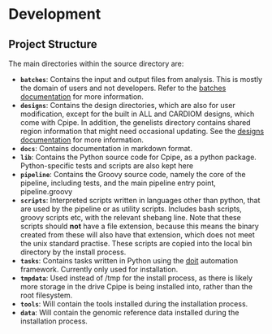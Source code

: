 # Development
## Project Structure
The main directories within the source directory are:

* **`batches`**: Contains the input and output files from analysis. This is mostly the domain of users and not developers. Refer to the [batches documentation](batches.md) for more information.
* **`designs`**: Contains the design directories, which are also for user modification, except for the built in ALL and CARDIOM designs, which come with Cpipe. In addition, the genelists directory contains shared region information that might need occasional updating. See the [designs documentation](designs.md) for more information.
* **`docs`**: Contains documentation in markdown format.
* **`lib`**: Contains the Python source code for Cpipe, as a python package. Python-specific tests and scripts are also kept here
* **`pipeline`**: Contains the Groovy source code, namely the core of the pipeline, including tests, and the main pipeline entry point, pipeline.groovy
* **`scripts`**: Interpreted scripts written in languages other than python, that are used by the pipeline or as utility scripts. Includes bash scripts, groovy scripts etc, with the relevant shebang line. Note that these scripts should **not** have a file extension, because this means the binary created from these will also have that extension, which does not meet the unix standard practise. These scripts are copied into the local bin directory by the install process.
* **`tasks`**: Contains tasks written in Python using the [doit](http://pydoit.org/contents.html) automation framework. Currently only used for installation.
* **`tmpdata`**: Used instead of /tmp for the install process, as there is likely more storage in the drive Cpipe is being installed into, rather than the root filesystem.
* **`tools`**: Will contain the tools installed during the installation process.
* **`data`**: Will contain the genomic reference data installed during the installation process.
